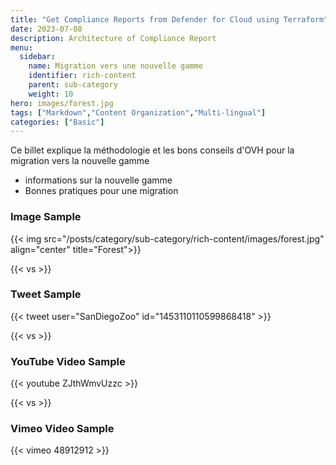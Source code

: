 ```yaml
---
title: "Get Compliance Reports from Defender for Cloud using Terraform"
date: 2023-07-08
description: Architecture of Compliance Report
menu:
  sidebar:
    name: Migration vers une nouvelle gamme
    identifier: rich-content
    parent: sub-category
    weight: 10
hero: images/forest.jpg
tags: ["Markdown","Content Organization","Multi-lingual"]
categories: ["Basic"]
---
```


Ce billet explique la méthodologie et les bons conseils d'OVH pour la migration vers la nouvelle gamme

- informations sur la nouvelle gamme
- Bonnes pratiques pour une migration

### Image Sample

{{< img src="/posts/category/sub-category/rich-content/images/forest.jpg" align="center" title="Forest">}}

{{< vs >}}

### Tweet Sample

{{< tweet user="SanDiegoZoo" id="1453110110599868418" >}}

{{< vs >}}

### YouTube Video Sample

{{< youtube ZJthWmvUzzc >}}

{{< vs >}}

### Vimeo Video Sample

{{< vimeo 48912912 >}}
